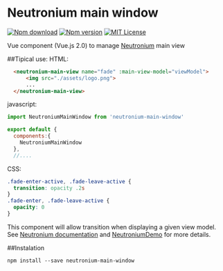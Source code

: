 # Neutronium main window


[![Npm download](https://img.shields.io/npm/dt/neutronium-main-window.svg?maxAge=2592000)](https://www.npmjs.com/package/neutronium-main-window)
[![Npm version](https://img.shields.io/npm/v/neutronium-main-window.svg?maxAge=2592000)](https://www.npmjs.com/package/neutronium-main-window)
[![MIT License](https://img.shields.io/github/license/David-Desmaisons/neutronium-main-window.svg)](https://github.com/David-Desmaisons/neutronium-main-window/blob/master/LICENSE)


Vue component (Vue.js 2.0) to manage [Neutronium](https://github.com/David-Desmaisons/Neutronium) main view


##Tipical use:
HTML:
```html
  <neutronium-main-view name="fade" :main-view-model="viewModel">
      <img src="./assets/logo.png">
      ...
  </neutronium-main-view>
```

javascript:

```javascript
import NeutroniumMainWindow from 'neutronium-main-window'

export default {
  components:{
    NeutroniumMainWindow
  },
  //....
```

CSS:
```css
.fade-enter-active, .fade-leave-active {
  transition: opacity .2s
}
.fade-enter, .fade-leave-active {
  opacity: 0
}
```

This component will allow transition when displaying a given view model.
See [Neutronium documentation](https://github.com/David-Desmaisons/Neutronium/wiki) and [NeutroniumDemo](https://github.com/David-Desmaisons/NeutroniumDemo) for more details.


##Instalation

```
npm install --save neutronium-main-window
```
